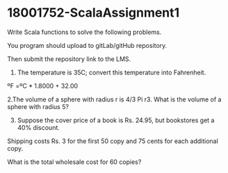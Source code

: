 # 18001752-ScalaAssignment1
Write Scala functions to solve the following problems. 

You program should upload to gitLab/gitHub repository.

Then submit the repository link to the LMS.



1. The temperature is 35C; convert this temperature into Fahrenheit.

ºF =ºC * 1.8000 + 32.00



2.The volume of a sphere with radius r is 4/3 Pi r3. What is the volume of a sphere with radius 5?



3. Suppose the cover price of a book is Rs. 24.95, but bookstores get a 40% discount. 

Shipping costs Rs. 3 for the first 50 copy and 75 cents for each additional copy. 

What is the total wholesale cost for 60 copies?
